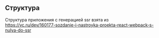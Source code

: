 ## Структура

Структура приложения с генерацией ssr взята из https://vc.ru/dev/160177-sozdanie-i-nastroyka-proekta-react-webpack-s-nulya-do-ssr